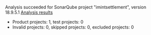 Analysis succeeded for SonarQube project "imintsettlement", version 18.9.5.1 [Analysis results](https://sonar.bms.bz/dashboard/index/imintsettlement)
- Product projects: 1, test projects: 0
- Invalid projects: 0, skipped projects: 0, excluded projects: 0
